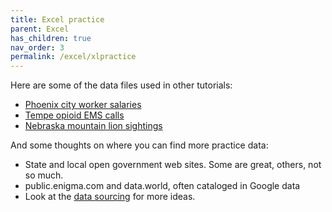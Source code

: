 ```yaml
---
title: Excel practice
parent: Excel
has_children: true
nav_order: 3
permalink: /excel/xlpractice
---
```


Here are some of the data files used in other tutorials:

* [Phoenix city worker salaries]({{site.baseurl}}/assets/data/xlexamples/phoenix_salaries.xlsx)
* [Tempe opioid EMS calls]({{site.baseurl}}/assets/data/csv/opioidemscalls.csv)
* [Nebraska mountain lion sightings]({{site.baseurl}}/assets/data/csv/mountainlions.csv)

And some thoughts on where you can find more practice data:

* State and local open government web sites. Some are great, others, not so much.
* public.enigma.com and data.world, often cataloged in Google data
* Look at the [data sourcing]({{site.baseurl}}/general/sourcing) for more ideas.
